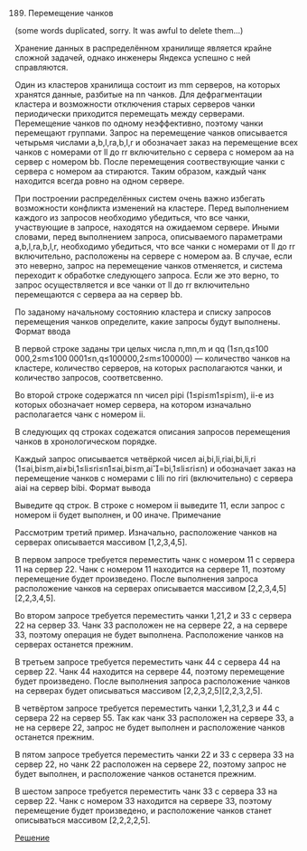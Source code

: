 189. Перемещение чанков

(some words duplicated, sorry. It was awful to delete them...)

Хранение данных в распределённом хранилище является крайне сложной задачей, однако инженеры Яндекса успешно с ней справляются.

Один из кластеров хранилища состоит из mm серверов, на которых хранятся данные, разбитые на nn чанков. Для дефрагментации кластера и возможности отключения старых серверов чанки периодически приходится перемещать между серверами. Перемещение чанков по одному неэффективно, поэтому чанки перемещают группами. Запрос на перемещение чанков описывается четырьмя числами a,b,l,ra,b,l,r и обозначает заказ на перемещение всех чанков с номерами от ll до rr включительно с сервера с номером aa на сервер с номером bb. После перемещения соотвествующие чанки с сервера с номером aa стираются. Таким образом, каждый чанк находится всегда ровно на одном сервере.

При построении распределённых систем очень важно избегать возможности конфликта изменений на кластере. Перед выполнением каждого из запросов необходимо убедиться, что все чанки, участвующие в запросе, находятся на ожидаемом сервере. Иными словами, перед выполнением запроса, описываемого параметрами a,b,l,ra,b,l,r, необходимо убедиться, что все чанки с номерами от ll до rr включительно, расположены на сервере с номером aa. В случае, если это неверно, запрос на перемещение чанков отменяется, и система переходит к обработке следующего запроса. Если же это верно, то запрос осуществляется и все чанки от ll до rr включительно перемещаются с сервера aa на сервер bb.

По заданому начальному состоянию кластера и списку запросов перемещения чанков определите, какие запросы будут выполнены.
Формат ввода

В первой строке заданы три целых числа n,mn,m и qq (1≤n,q≤100 000,2≤m≤100 0001≤n,q≤100000,2≤m≤100000) — количество чанков на кластере, количество серверов, на которых располагаются чанки, и количество запросов, соответсвенно.

Во второй строке содержатся nn чисел pipi​ (1≤pi≤m1≤pi​≤m), ii-е из которых обозначает номер сервера, на котором изначально располагается чанк с номером ii.

В следующих qq строках содежатся описания запросов перемещения чанков в хронологическом порядке.

Каждый запрос описывается четвёркой чисел ai,bi,li,riai​,bi​,li​,ri​ (1≤ai,bi≤m,ai≠bi,1≤li≤ri≤n1≤ai​,bi​≤m,ai​=bi​,1≤li​≤ri​≤n) и обозначает заказ на перемещение чанков с номерами с lili​ по riri​ (включительно) с сервера aiai​ на сервер bibi​.
Формат вывода

Выведите qq строк. В строке с номером ii выведите 11, если запрос с номером ii будет выполнен, и 00 иначе.
Примечание

Рассмотрим третий пример. Изначально, расположение чанков на серверах описывается массивом [1,2,3,4,5].

В первом запросе требуется переместить чанк с номером 11 с сервера 11 на сервер 22. Чанк с номером 11 находится на сервере 11, поэтому перемещение будет произведено. После выполнения запроса расположение чанков на серверах описывается массивом [2,2,3,4,5][2,2,3,4,5].

Во втором запросе требуется переместить чанки 1,21,2 и 33 с сервера 22 на сервер 33. Чанк 33 расположен не на сервере 22, а на сервере 33, поэтому операция не будет выполнена. Расположение чанков на серверах останется прежним.

В третьем запросе требуется переместить чанк 44 с сервера 44 на сервер 22. Чанк 44 находится на сервере 44, поэтому перемещение будет произведено. После выполнения запроса расположение чанков на серверах будет описываться массивом [2,2,3,2,5][2,2,3,2,5].

В четвёртом запросе требуется переместить чанки 1,2,31,2,3 и 44 с сервера 22 на сервер 55. Так как чанк 33 расположен на сервере 33, а не на сервере 22, запрос не будет выполнен и расположение чанков останется прежним.

В пятом запросе требуется переместить чанки 22 и 33 с сервера 33 на сервер 22, но чанк 22 расположен на сервере 22, поэтому запрос не будет выполнен, и расположение чанков останется прежним.

В шестом запросе требуется переместить чанк 33 с сервера 33 на сервер 22. Чанк с номером 33 находится на сервере 33, поэтому перемещение будет произведено, и расположение чанков станет описываться массивом [2,2,2,2,5].

[Решение](solution.cpp)